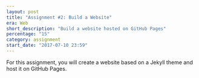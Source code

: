 ```yaml
---
layout: post
title: "Assignment #2: Build a Website"
era: Web
short_description: "Build a website hosted on GitHub Pages"
percentage: "15"
category: assignment
start_date: "2017-07-10 23:59"
---
```


For this assignment, you will create a website based on a Jekyll theme and host it on GitHub Pages. 